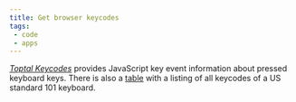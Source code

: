 ```yaml
---
title: Get browser keycodes
tags: 
 - code
 - apps
---
```

[<cite>Toptal Keycodes</cite>](https://www.toptal.com/developers/keycode) provides JavaScript key event information about pressed keyboard keys. There is also a [table](https://www.toptal.com/developers/keycode/table) with a listing of all keycodes of a US standard 101 keyboard.
